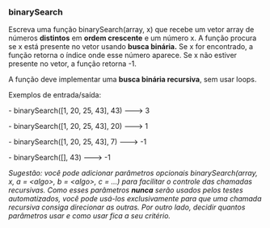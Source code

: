 ### binarySearch ###

Escreva uma função binarySearch(array, x) que recebe um vetor array de números **distintos** em **ordem crescente** e um número x. A função procura se x está presente no vetor usando **busca binária.** Se x for encontrado, a função retorna o índice onde esse número aparece. Se x não estiver presente no vetor, a função retorna -1.

A função deve implementar uma **busca binária recursiva**, sem usar loops.

Exemplos de entrada/saída:

\- binarySearch([1, 20, 25, 43], 43) ---\> 3

\- binarySearch([1, 20, 25, 43], 20) ---\> 1

\- binarySearch([1, 20, 25, 43], 7) ---\> -1

\- binarySearch([], 43) ---\> -1

*Sugestão: você pode adicionar parâmetros opcionais binarySearch(array, x, a = \<algo\>, b = \<algo\>, c = ...) para facilitar o controle das chamadas recursivas. Como esses parâmetros **nunca** serão usados pelos testes automatizados, você pode usá-los exclusivamente para que uma chamada recursiva consiga direcionar as outras. Por outro lado, decidir quantos parâmetros usar e como usar fica a seu critério.*